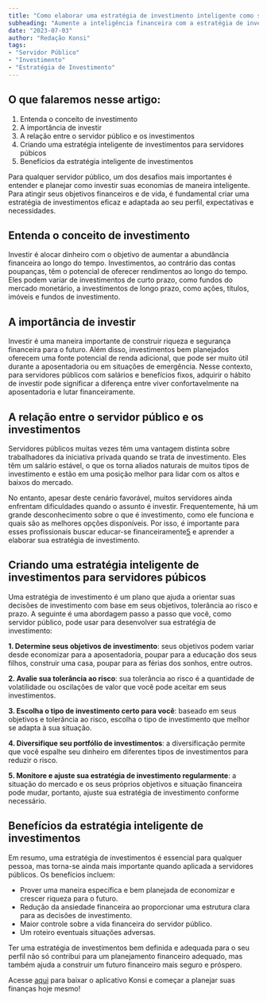 ```yaml
---
title: "Como elaborar uma estratégia de investimento inteligente como servidor público"
subheading: "Aumente a inteligência financeira com a estratégia de investimento certa."
date: "2023-07-03"
author: "Redação Konsi"
tags: 
- "Servidor Público"
- "Investimento"
- "Estratégia de Investimento"
---
```


## O que falaremos nesse artigo:

1. Entenda o conceito de investimento
2. A importância de investir
3. A relação entre o servidor público e os investimentos
4. Criando uma estratégia inteligente de investimentos para servidores púbicos
5. Benefícios da estratégia inteligente de investimentos

Para qualquer servidor público, um dos desafios mais importantes é entender e planejar como investir suas economias de maneira inteligente. Para atingir seus objetivos financeiros e de vida, é fundamental criar uma estratégia de investimentos eficaz e adaptada ao seu perfil, expectativas e necessidades.

## Entenda o conceito de investimento

Investir é alocar dinheiro com o objetivo de aumentar a abundância financeira ao longo do tempo. Investimentos, ao contrário das contas poupanças, têm o potencial de oferecer rendimentos ao longo do tempo. Eles podem variar de investimentos de curto prazo, como fundos do mercado monetário, a investimentos de longo prazo, como ações, títulos, imóveis e fundos de investimento.

## A importância de investir

Investir é uma maneira importante de construir riqueza e segurança financeira para o futuro. Além disso, investimentos bem planejados oferecem uma fonte potencial de renda adicional, que pode ser muito útil durante a aposentadoria ou em situações de emergência. Nesse contexto, para servidores públicos com salários e benefícios fixos, adquirir o hábito de investir pode significar a diferença entre viver confortavelmente na aposentadoria e lutar financeiramente.

## A relação entre o servidor público e os investimentos

Servidores públicos muitas vezes têm uma vantagem distinta sobre trabalhadores da iniciativa privada quando se trata de investimento. Eles têm um salário estável, o que os torna aliados naturais de muitos tipos de investimento e estão em uma posição melhor para lidar com os altos e baixos do mercado.

No entanto, apesar deste cenário favorável, muitos servidores ainda enfrentam dificuldades quando o assunto é investir. Frequentemente, há um grande desconhecimento sobre o que é investimento, como ele funciona e quais são as melhores opções disponíveis. Por isso, é importante para esses profissionais buscar educar-se financeiramente[5](https://konsi.com.br/postagens/a-importncia-da-educao-financeira-para-servidores-pblicos-e-como-implement-la-em-sua-vida) e aprender a elaborar sua estratégia de investimento.

## Criando uma estratégia inteligente de investimentos para servidores púbicos

Uma estratégia de investimento é um plano que ajuda a orientar suas decisões de investimento com base em seus objetivos, tolerância ao risco e prazo. A seguinte é uma abordagem passo a passo que você, como servidor público, pode usar para desenvolver sua estratégia de investimento:

**1. Determine seus objetivos de investimento**: seus objetivos podem variar desde economizar para a aposentadoria, poupar para a educação dos seus filhos, construir uma casa, poupar para as férias dos sonhos, entre outros.

**2. Avalie sua tolerância ao risco**: sua tolerância ao risco é a quantidade de volatilidade ou oscilações de valor que você pode aceitar em seus investimentos.

**3. Escolha o tipo de investimento certo para você**: baseado em seus objetivos e tolerância ao risco, escolha o tipo de investimento que melhor se adapta à sua situação.

**4. Diversifique seu portfólio de investimentos**: a diversificação permite que você espalhe seu dinheiro em diferentes tipos de investimentos para reduzir o risco.

**5. Monitore e ajuste sua estratégia de investimento regularmente**: a situação do mercado e os seus próprios objetivos e situação financeira pode mudar, portanto, ajuste sua estratégia de investimento conforme necessário.

## Benefícios da estratégia inteligente de investimentos

Em resumo, uma estratégia de investimentos é essencial para qualquer pessoa, mas torna-se ainda mais importante quando aplicada a servidores públicos. Os benefícios incluem:

- Prover uma maneira específica e bem planejada de economizar e crescer riqueza para o futuro.
- Redução da ansiedade financeira ao proporcionar uma estrutura clara para as decisões de investimento.
- Maior controle sobre a vida financeira do servidor público.
- Um roteiro eventuais situações adversas.

Ter uma estratégia de investimentos bem definida e adequada para o seu perfil não só contribui para um planejamento financeiro adequado, mas também ajuda a construir um futuro financeiro mais seguro e próspero.

Acesse [aqui](http://konsi.com.br) para baixar o aplicativo Konsi e começar a planejar suas finanças hoje mesmo!